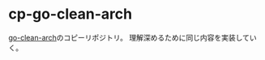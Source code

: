 # cp-go-clean-arch

[go-clean-arch](https://github.com/bxcodec/go-clean-arch)のコピーリポジトリ。
理解深めるために同じ内容を実装していく。